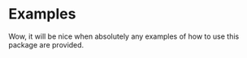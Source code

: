 # Examples

Wow, it will be nice when absolutely any examples of how to use this package are provided.